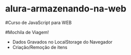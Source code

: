 # alura-armazenando-na-web

#Curso de JavaScript para WEB

#Mochila de Viagem!

- Dados Gravados no LocalStorage do Navegador
- Criação/Remoção de itens